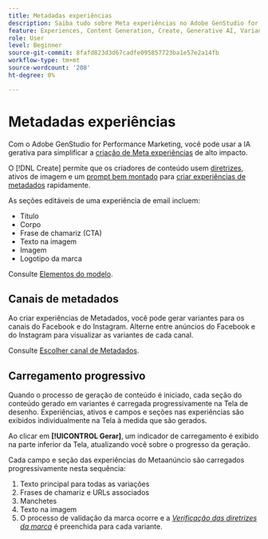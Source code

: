 ```yaml
---
title: Metadadas experiências
description: Saiba tudo sobre Meta experiências no Adobe GenStudio for Performance Marketing.
feature: Experiences, Content Generation, Create, Generative AI, Variant Generation
role: User
level: Beginner
source-git-commit: 8fafd823d3d67cadfe095857723ba1e57e2a14fb
workflow-type: tm+mt
source-wordcount: '208'
ht-degree: 0%

---
```



# Metadadas experiências

Com o Adobe GenStudio for Performance Marketing, você pode usar a IA gerativa para simplificar a [criação de Meta experiências](/help/tutorials/create-meta-ad.md) de alto impacto.

O [!DNL Create] permite que os criadores de conteúdo usem [diretrizes](/help/user-guide/guidelines/overview.md), ativos de imagem e um [prompt bem montado](/help/user-guide/effective-prompts.md) para [criar experiências de metadados](/help/tutorials/create-meta-ad.md) rapidamente.

As seções editáveis de uma experiência de email incluem:

* Título
* Corpo
* Frase de chamariz (CTA)
* Texto na imagem
* Imagem
* Logotipo da marca

Consulte [Elementos do modelo](/help/user-guide/content/use-templates.md#template-elements).

<!-- ## Meta ad capabilities

Content creators and marketers can produce brand-consistent Meta ad experiences in GenStudio for Performance Marketing. -->

## Canais de metadados

Ao criar experiências de Metadados, você pode gerar variantes para os canais do Facebook e do Instagram. Alterne entre anúncios do Facebook e do Instagram para visualizar as variantes de cada canal.

Consulte [Escolher canal de Metadados](/help/tutorials/create-meta-ad.md#choose-meta-ads-channel).

## Carregamento progressivo

Quando o processo de geração de conteúdo é iniciado, cada seção do conteúdo gerado em variantes é carregada progressivamente na Tela de desenho. Experiências, ativos e campos e seções nas experiências são exibidos individualmente na Tela à medida que são gerados.

Ao clicar em **[!UICONTROL Gerar]**, um indicador de carregamento é exibido na parte inferior da Tela, atualizando você sobre o progresso da geração.

Cada campo e seção das experiências do Metaanúncio são carregados progressivamente nesta sequência:

1. Texto principal para todas as variações
1. Frases de chamariz e URLs associados
1. Manchetes
1. Texto na imagem
1. O processo de validação da marca ocorre e a [_Verificação das diretrizes da marca_](/help/user-guide/guidelines/brand-validation.md#brand-guidelines-check) é preenchida para cada variante.
